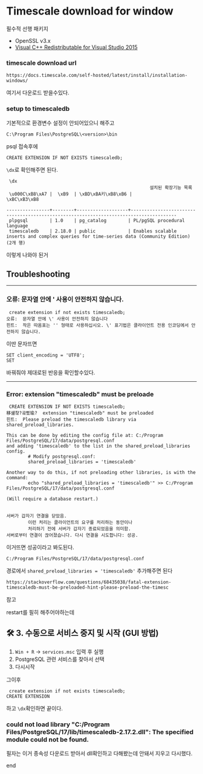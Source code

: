 # Timescale download for window

필수적 선행 패키지

- OpenSSL v3.x
- [Visual C++ Redistributable for Visual Studio 2015](https://www.microsoft.com/en-us/download/details.aspx?id=48145)

### timescale download url

```
https://docs.timescale.com/self-hosted/latest/install/installation-windows/
```

여기서 다운로드 받을수있다. 

### setup to timescaledb

기본적으로 환경변수 설정이 안되어있으니 해주고 

`C:\Program Files\PostgreSQL\<version>\bin`

psql 접속후에 

```
CREATE EXTENSION IF NOT EXISTS timescaledb;
```

`\dx`로 확인해주면 된다. 

```plsql
 \dx
                                                     설치된 확장기능 목록
 \u000C\xB8\xA7 |  \xB9  | \xBD\xBA키\xB8\xB6 |                                     \xBC\xB3\xB8

----------------+--------+-------------------+---------------------------------------------------------------------------------------
 plpgsql        | 1.0    | pg_catalog        | PL/pgSQL procedural language
 timescaledb    | 2.18.0 | public            | Enables scalable inserts and complex queries for time-series data (Community Edition)
(2개 행)
```

이렇게 나와야 된거

## Troubleshooting

--- 

### 오류: 문자열 안에 ' 사용이 안전하지 않습니다.

```
 create extension if not exists timescaledb;
오류:  문자열 안에 \' 사용이 안전하지 않습니다
힌트:  작은 따옴표는 '' 형태로 사용하십시오. \' 표기법은 클라이언트 전용 인코딩에서 안전하지 않습니다.
```

이딴 문자뜨면 

```
SET client_encoding = 'UTF8';
SET
```

바꿔줘야 제대로된 반응을 확인할수있다. 

---

### Error: extension "timescaledb" must be preloade

```
 CREATE EXTENSION IF NOT EXISTS timescaledb;
移섎챸?곸삤瑜?  extension "timescaledb" must be preloaded
힌트:  Please preload the timescaledb library via shared_preload_libraries.

This can be done by editing the config file at: C:/Program Files/PostgreSQL/17/data/postgresql.conf
and adding 'timescaledb' to the list in the shared_preload_libraries config.
        # Modify postgresql.conf:
        shared_preload_libraries = 'timescaledb'

Another way to do this, if not preloading other libraries, is with the command:
        echo "shared_preload_libraries = 'timescaledb'" >> C:/Program Files/PostgreSQL/17/data/postgresql.conf

(Will require a database restart.)


서버가 갑자기 연결을 닫았음.
        이런 처리는 클라이언트의 요구를 처리하는 동안이나
        처리하기 전에 서버가 갑자기 종료되었음을 의미함.
서버로부터 연결이 끊어졌습니다. 다시 연결을 시도합니다: 성공.
```

이거뜨면 성공이라고 봐도된다.

```
C:/Program Files/PostgreSQL/17/data/postgresql.conf
```

경로에서 `shared_preload_libraries = 'timescaledb'` 추가해주면 된다 

```
https://stackoverflow.com/questions/68435038/fatal-extension-timescaledb-must-be-preloaded-hint-please-preload-the-timesc
```

참고

restart를 필히 해주어야하는데 

## 🛠 **3. 수동으로 서비스 중지 및 시작 (GUI 방법)**

1. `Win + R` → `services.msc` 입력 후 실행
2. PostgreSQL 관련 서비스를 찾아서 선택
3. 다시시작 

그이후 

```
 create extension if not exists timescaledb;
CREATE EXTENSION
```

하고 `\dx`확인하면 끝이다. 

### could not load library "C:/Program Files/PostgreSQL/17/lib/timescaledb-2.17.2.dll": The specified module could not be found.

필자는 이거 종속성 다운로드 받아서 dll확인하고 다해봤는데 안돼서 지우고 다시했다. 

end
